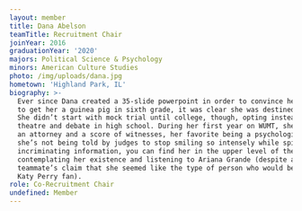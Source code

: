 ```yaml
---
layout: member
title: Dana Abelson
teamTitle: Recruitment Chair
joinYear: 2016
graduationYear: '2020'
majors: Political Science & Psychology
minors: American Culture Studies
photo: /img/uploads/dana.jpg
hometown: 'Highland Park, IL'
biography: >-
  Ever since Dana created a 35-slide powerpoint in order to convince her parents
  to get her a guinea pig in sixth grade, it was clear she was destined for law.
  She didn’t start with mock trial until college, though, opting instead to do
  theatre and debate in high school. During her first year on WUMT, she acted as
  an attorney and a score of witnesses, her favorite being a psychologist. When
  she’s not being told by judges to stop smiling so intensely while spilling
  incriminating information, you can find her in the upper level of the DUC
  contemplating her existence and listening to Ariana Grande (despite a
  teammate’s claim that she seemed like the type of person who would be a closet
  Katy Perry fan).
role: Co-Recruitment Chair
undefined: Member
---
```



